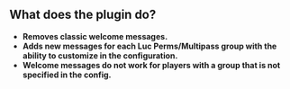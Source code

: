 ## What does the plugin do?
- **Removes classic welcome messages.**
- **Adds new messages for each Luc Perms/Multipass group with the ability to customize in the configuration.**
- **Welcome messages do not work for players with a group that is not specified in the config.**

